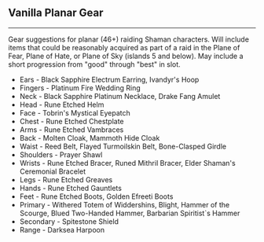 ## Vanilla Planar Gear

---
Gear suggestions for planar (46+) raiding Shaman characters. Will include items that could be reasonably acquired as part of a raid in the Plane of Fear, Plane of Hate, or Plane of Sky (islands 5 and below). May include a short progression from "good" through "best" in slot.

* Ears - Black Sapphire Electrum Earring, Ivandyr's Hoop
* Fingers - Platinum Fire Wedding Ring
* Neck - Black Sapphire Platinum Necklace, Drake Fang Amulet
* Head - Rune Etched Helm
* Face - Tobrin's Mystical Eyepatch
* Chest - Rune Etched Chestplate
* Arms - Rune Etched Vambraces
* Back - Molten Cloak, Mammoth Hide Cloak
* Waist - Reed Belt, Flayed Turmoilskin Belt, Bone-Clasped Girdle
* Shoulders - Prayer Shawl
* Wrists - Rune Etched Bracer, Runed Mithril Bracer, Elder Shaman's Ceremonial Bracelet
* Legs - Rune Etched Greaves
* Hands - Rune Etched Gauntlets
* Feet - Rune Etched Boots, Golden Efreeti Boots
* Primary - Withered Totem of Widdershins, Blight, Hammer of the Scourge, Blued Two-Handed Hammer, Barbarian Spiritist`s Hammer
* Secondary - Spitestone Shield
* Range - Darksea Harpoon
